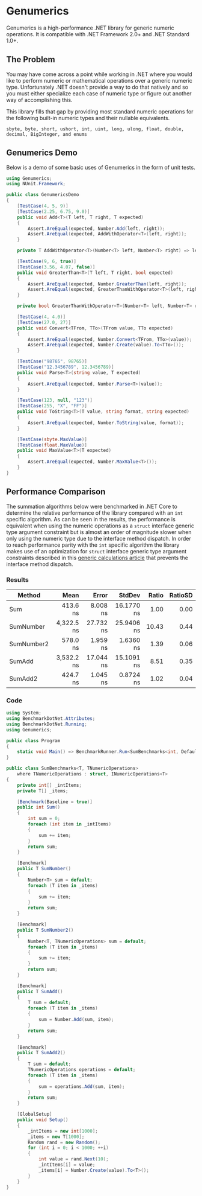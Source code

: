 # Genumerics
Genumerics is a high-performance .NET library for generic numeric operations. It is compatible with .NET Framework 2.0+ and .NET Standard 1.0+.

## The Problem
You may have come across a point while working in .NET where you would like to perform numeric or mathematical operations over a generic numeric type. Unfortunately .NET doesn't provide a way to do that natively and so you must either specialize each case of numeric type or figure out another way of accomplishing this.

This library fills that gap by providing most standard numeric operations for the following built-in numeric types and their nullable equivalents.

`sbyte, byte, short, ushort, int, uint, long, ulong, float, double, decimal, BigInteger, and enums`

## Genumerics Demo
Below is a demo of some basic uses of Genumerics in the form of unit tests.
```c#
using Genumerics;
using NUnit.Framework;

public class GenumericsDemo
{
    [TestCase(4, 5, 9)]
    [TestCase(2.25, 6.75, 9.0)]
    public void Add<T>(T left, T right, T expected)
    {
        Assert.AreEqual(expected, Number.Add(left, right));
        Assert.AreEqual(expected, AddWithOperator<T>(left, right));
    }

    private T AddWithOperator<T>(Number<T> left, Number<T> right) => left + right;

    [TestCase(9, 6, true)]
    [TestCase(3.56, 4.07, false)]
    public void GreaterThan<T>(T left, T right, bool expected)
    {
        Assert.AreEqual(expected, Number.GreaterThan(left, right));
        Assert.AreEqual(expected, GreaterThanWithOperator<T>(left, right));
    }

    private bool GreaterThanWithOperator<T>(Number<T> left, Number<T> right) => left > right;

    [TestCase(4, 4.0)]
    [TestCase(27.0, 27)]
    public void Convert<TFrom, TTo>(TFrom value, TTo expected)
    {
        Assert.AreEqual(expected, Number.Convert<TFrom, TTo>(value));
        Assert.AreEqual(expected, Number.Create(value).To<TTo>());
    }

    [TestCase("98765", 98765)]
    [TestCase("12.3456789", 12.3456789)]
    public void Parse<T>(string value, T expected)
    {
        Assert.AreEqual(expected, Number.Parse<T>(value));
    }

    [TestCase(123, null, "123")]
    [TestCase(255, "X", "FF")]
    public void ToString<T>(T value, string format, string expected)
    {
        Assert.AreEqual(expected, Number.ToString(value, format));
    }

    [TestCase(sbyte.MaxValue)]
    [TestCase(float.MaxValue)]
    public void MaxValue<T>(T expected)
    {
        Assert.AreEqual(expected, Number.MaxValue<T>());
    }
}
```

## Performance Comparison
The summation algorithms below were benchmarked in .NET Core to determine the relative performance of the library compared with an `int` specific algorithm. As can be seen in the results, the performance is equivalent when using the numeric operations as a `struct` interface generic type argument constraint but is almost an order of magnitude slower when only using the numeric type due to the interface method dispatch. In order to reach performance parity with the `int` specific algorithm the library makes use of an optimization for `struct` interface generic type argument constraints described in this [generic calculations article](https://www.codeproject.com/articles/8531/using-generics-for-calculations) that prevents the interface method dispatch.

### Results
|     Method |       Mean |     Error |     StdDev | Ratio | RatioSD |
|----------- |-----------:|----------:|-----------:|------:|--------:|
|        Sum |   413.6 ns |  8.008 ns | 16.1770 ns |  1.00 |    0.00 |
|  SumNumber | 4,322.5 ns | 27.732 ns | 25.9406 ns | 10.43 |    0.44 |
| SumNumber2 |   578.0 ns |  1.959 ns |  1.6360 ns |  1.39 |    0.06 |
|     SumAdd | 3,532.2 ns | 17.044 ns | 15.1091 ns |  8.51 |    0.35 |
|    SumAdd2 |   424.7 ns |  1.045 ns |  0.8724 ns |  1.02 |    0.04 |

### Code
```c#
using System;
using BenchmarkDotNet.Attributes;
using BenchmarkDotNet.Running;
using Genumerics;

public class Program
{
    static void Main() => BenchmarkRunner.Run<SumBenchmarks<int, DefaultNumericOperations>>();
}

public class SumBenchmarks<T, TNumericOperations>
    where TNumericOperations : struct, INumericOperations<T>
{
    private int[] _intItems;
    private T[] _items;

    [Benchmark(Baseline = true)]
    public int Sum()
    {
        int sum = 0;
        foreach (int item in _intItems)
        {
            sum += item;
        }
        return sum;
    }

    [Benchmark]
    public T SumNumber()
    {
        Number<T> sum = default;
        foreach (T item in _items)
        {
            sum += item;
        }
        return sum;
    }

    [Benchmark]
    public T SumNumber2()
    {
        Number<T, TNumericOperations> sum = default;
        foreach (T item in _items)
        {
            sum += item;
        }
        return sum;
    }

    [Benchmark]
    public T SumAdd()
    {
        T sum = default;
        foreach (T item in _items)
        {
            sum = Number.Add(sum, item);
        }
        return sum;
    }

    [Benchmark]
    public T SumAdd2()
    {
        T sum = default;
        TNumericOperations operations = default;
        foreach (T item in _items)
        {
            sum = operations.Add(sum, item);
        }
        return sum;
    }

    [GlobalSetup]
    public void Setup()
    {
        _intItems = new int[1000];
        _items = new T[1000];
        Random rand = new Random();
        for (int i = 0; i < 1000; ++i)
        {
            int value = rand.Next(10);
            _intItems[i] = value;
            _items[i] = Number.Create(value).To<T>();
        }
    }
}
```
